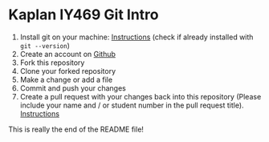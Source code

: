 # Kaplan IY469 Git Intro

1. Install git on your machine: [Instructions](https://github.com/git-guides/install-git) (check if already installed with `git --version`)
2. Create an account on [Github](https://github.com/)
3. Fork this repository
4. Clone your forked repository
5. Make a change or add a file
6. Commit and push your changes
7. Create a pull request with your changes back into this repository (Please include your name and / or student number in the pull request title). [Instructions](https://docs.github.com/en/pull-requests/collaborating-with-pull-requests/proposing-changes-to-your-work-with-pull-requests/creating-a-pull-request-from-a-fork)


This is really the end of the README file!
